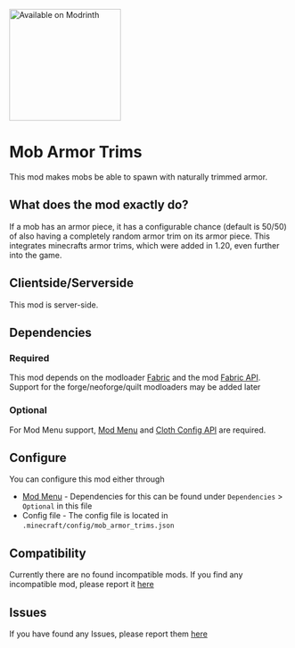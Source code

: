 [<img src="https://github.com/sn0wfrog/modding-badges/blob/main/Available%20on%20Modrinth.png" alt="Available on Modrinth" width="200"/>](https://modrinth.com/mod/mob-armor-trims)

# Mob Armor Trims
This mod makes mobs be able to spawn with naturally trimmed armor.

## What does the mod exactly do?
If a mob has an armor piece, it has a configurable chance (default is 50/50) of also having a completely random armor trim on its armor piece. This integrates minecrafts armor trims, which were added in 1.20, even further into the game.

## Clientside/Serverside
This mod is server-side.

##  Dependencies

### Required
This mod depends on the modloader [Fabric](https://fabricmc.net/) and the mod [Fabric API](https://modrinth.com/mod/fabric-api).  
Support for the forge/neoforge/quilt modloaders may be added later

### Optional
For Mod Menu support, [Mod Menu](https://modrinth.com/mod/modmenu) and [Cloth Config API](https://modrinth.com/mod/cloth-config)
are required.

## Configure

You can configure this mod either through

- [Mod Menu](https://modrinth.com/mod/modmenu) -  Dependencies for this can be found under ```Dependencies``` > ```Optional``` in this file
- Config file - The config file is located in ```.minecraft/config/mob_armor_trims.json```
 

## Compatibility
Currently there are no found incompatible mods. If you find any incompatible mod, please report it [here](https://github.com/Imajo24I/Mob-Armor-Trims/issues/new?assignees=&labels=incompatibility&projects=&template=incompatibility.yml)

## Issues
If you have found any Issues, please report them [here](https://github.com/Imajo24I/Mob-Armor-Trims/issues/new?assignees=&labels=bug&projects=&template=bug_report.yml)
